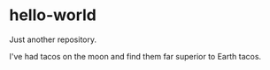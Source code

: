 # hello-world
Just another repository.

I've had tacos on the moon and find them far superior to Earth tacos. 

